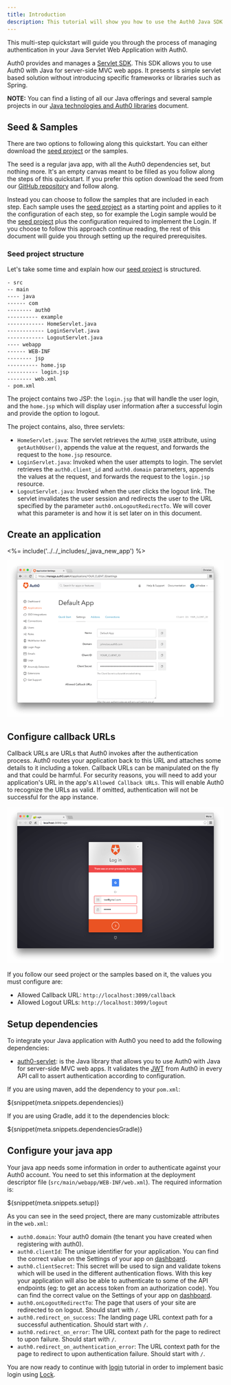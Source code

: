 ```yaml
---
title: Introduction
description: This tutorial will show you how to use the Auth0 Java SDK to add authentication and authorization to your web app.
---
```


This multi-step quickstart will guide you through the process of managing authentication in your Java Servlet Web Application with Auth0.

Auth0 provides and manages a [Servlet SDK](https://github.com/auth0/auth0-servlet). This SDK allows you to use Auth0 with Java for server-side MVC web apps. It presents s simple servlet based solution without introducing specific frameworks or libraries such as Spring. 

__NOTE:__ You can find a listing of all our Java offerings and several sample projects in our [Java technologies and Auth0 libraries](/java-overview) document. 


## Seed &amp; Samples

There are two options to following along this quickstart. You can either download the [seed project](https://github.com/auth0-samples/auth0-servlet-sample/tree/master/00-Start) or the samples. 

The seed is a regular java app, with all the Auth0 dependencies set, but nothing more. It's an empty canvas meant to be filled as you follow along the steps of this quickstart. If you prefer this option download the seed from our [GitHub repository](https://github.com/auth0-samples/auth0-servlet-sample/tree/master/00-Start) and follow along.

Instead you can choose to follow the samples that are included in each step. Each sample uses the [seed project](https://github.com/auth0-samples/auth0-servlet-sample/tree/master/00-Start) as a starting point and applies to it the configuration of each step, so for example the Login sample would be the [seed project](https://github.com/auth0-samples/auth0-servlet-sample/tree/master/00-Start) plus the configuration required to implement the Login. If you choose to follow this approach continue reading, the rest of this document will guide you through setting up the required prerequisites.

### Seed project structure

Let's take some time and explain how our [seed project](https://github.com/auth0-samples/auth0-servlet-sample/tree/master/00-Start) is structured. 


```
- src
-- main
---- java
------ com
-------- auth0
---------- example
------------ HomeServlet.java
------------ LoginServlet.java
------------ LogoutServlet.java
---- webapp
------ WEB-INF
-------- jsp
---------- home.jsp
---------- login.jsp
-------- web.xml
- pom.xml
```

The project contains two JSP: the `login.jsp` that will handle the user login, and the `home.jsp` which will display user information after a successful login and provide the option to logout.

The project contains, also, three servlets:
- `HomeServlet.java`: The servlet retrieves the `AUTH0_USER` attribute, using `getAuth0User()`, appends the value at the request, and forwards the request to the `home.jsp` resource.
- `LoginServlet.java`: Invoked when the user attempts to login. The servlet retrieves the `auth0.client_id` and `auth0.domain` parameters, appends the values at the request, and forwards the request to the `login.jsp` resource.
- `LogoutServlet.java`: Invoked when the user clicks the logout link. The servlet invalidates the user session and redirects the user to the URL specified by the parameter `auth0.onLogoutRedirectTo`. We will cover what this parameter is and how it is set later on in this document.


## Create an application

<%= include('../../_includes/_java_new_app') %>

![App Dashboard](/media/articles/server-platforms/java/app_dashboard.png)


## Configure callback URLs

Callback URLs are URLs that Auth0 invokes after the authentication process. Auth0 routes your application back to this URL and attaches some details to it including a token. Callback URLs can be manipulated on the fly and that could be harmful. For security reasons, you will need to add your application's URL in the app's `Allowed Callback URLs`. This will enable Auth0 to recognize the URLs as valid. If omitted, authentication will not be successful for the app instance.

![Callback error](/media/articles/server-platforms/java/callback_error.png)

If you follow our seed project or the samples based on it, the values you must configure are:
- Allowed Callback URL: `http://localhost:3099/callback`
- Allowed Logout URLs: `http://localhost:3099/logout`


## Setup dependencies

To integrate your Java application with Auth0 you need to add the following dependencies:

- [auth0-servlet](https://github.com/auth0/auth0-servlet): is the Java library that allows you to use Auth0 with Java for server-side MVC web apps. It validates the [JWT](/jwt) from Auth0 in every API call to assert authentication according to configuration.

If you are using maven, add the dependency to your `pom.xml`:

${snippet(meta.snippets.dependencies)}

If you are using Gradle, add it to the dependencies block:

${snippet(meta.snippets.dependenciesGradle)}


## Configure your java app

Your java app needs some information in order to authenticate against your Auth0 account. You need to set this information at the deployment descriptor file (`src/main/webapp/WEB-INF/web.xml`). The required information is:

${snippet(meta.snippets.setup)}

As you can see in the seed project, there are many customizable attributes in the `web.xml`:

- `auth0.domain`: Your auth0 domain (the tenant you have created when registering with auth0).
- `auth0.clientId`: The unique identifier for your application. You can find the correct value on the Settings of your app on [dashboard](${uiURL}).
- `auth0.clientSecret`: This secret will be used to sign and validate tokens which will be used in the different authentication flows. With this key your application will also be able to authenticate to some of the API endpoints (eg: to get an access token from an authorization code). You can find the correct value on the Settings of your app on [dashboard](${uiURL}).
- `auth0.onLogoutRedirectTo`: The page that users of your site are redirected to on logout. Should start with `/`.
- `auth0.redirect_on_success`: The landing page URL context path for a successful authentication. Should start with `/`.
- `auth0.redirect_on_error`: The URL context path for the page to redirect to upon failure. Should start with `/`.
- `auth0.redirect_on_authentication_error`: The URL context path for the page to redirect to upon authentication failure. Should start with `/`.


You are now ready to continue with [login](/quickstart/webapp/java/01-login) tutorial in order to implement basic login using [Lock](/libraries/lock).
